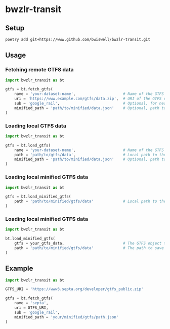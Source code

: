 # bwzlr-transit

## Setup
```sh
poetry add git+https://www.github.com/bwiswell/bwzlr-transit.git
```

## Usage

### Fetching remote GTFS data
```python
import bwzlr_transit as bt

gtfs = bt.fetch_gtfs(
    name = 'your-dataset-name',                     # Name of the GTFS dataset
    uri = 'https://www.example.com/gtfs/data.zip',  # URI of the GTFS dataset
    sub = 'google_rail',                            # Optional, for nested GTFS dataset
    minified_path = 'path/to/minified/data.json'    # Optional, path to save minified data
)
```

### Loading local GTFS data
```python
import bwzlr_transit as bt

gtfs = bt.load_gtfs(
    name = 'your-dataset-name',                     # Name of the GTFS dataset
    path = 'path/to/gtfs/data',                     # Local path to the GTFS dataset
    minified_path = 'path/to/minified/data.json'    # Optional, path to save minified data
)
```

### Loading local minified GTFS data
```python
import bwzlr_transit as bt

gtfs = bt.load_minified_gtfs(
    path = 'path/to/minified/gtfs/data'             # Local path to the minified GTFS dataset
)
```

### Loading local minified GTFS data
```python
import bwzlr_transit as bt

bt.load_minified_gtfs(
    gtfs = your_gtfs_data,                          # The GTFS object to write to file
    path = 'path/to/minified/gtfs/data'             # The path to save the minified GTFS dataset at
)
```

## Example
```python
import bwzlr_transit as bt

GTFS_URI = 'https://www3.septa.org/developer/gtfs_public.zip'

gtfs = bt.fetch_gtfs(
    name = 'septa', 
    uri = GTFS_URI, 
    sub = 'google_rail',
    minified_path = 'your/minified/gtfs/path.json'
)
```